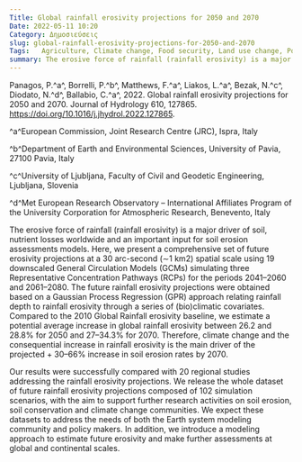 ```yaml
---
Title: Global rainfall erosivity projections for 2050 and 2070
Date: 2022-05-11 10:20
Category: Δημοσιεύσεις
slug: global-rainfall-erosivity-projections-for-2050-and-2070
Tags:   Agriculture, Climate change, Food security, Land use change, Policy, R-factor, Soil health
summary: The erosive force of rainfall (rainfall erosivity) is a major driver of soil, nutrient losses worldwide and an important input for soil erosion assessments models. Here, we present a comprehensive set of future erosivity projections at a 30 arc-second (∼1 km2) spatial scale using 19 downscaled General Circulation Models (GCMs) simulating three Representative Concentration Pathways (RCPs) for the periods 2041–2060 and 2061–2080. 
---
```


Panagos, P.^a^, Borrelli, P.^b^, Matthews, F.^a^, Liakos, L.^a^, Bezak, N.^c^, Diodato, N.^d^, Ballabio, C.^a^, 2022. Global rainfall erosivity projections for 2050 and 2070. Journal of Hydrology 610, 127865. <https://doi.org/10.1016/j.jhydrol.2022.127865>.

^a^European Commission, Joint Research Centre (JRC), Ispra, Italy

^b^Department of Earth and Environmental Sciences, University of Pavia, 27100 Pavia, Italy

^c^University of Ljubljana, Faculty of Civil and Geodetic Engineering, Ljubljana, Slovenia

^d^Met European Research Observatory – International Affiliates Program of the University Corporation for Atmospheric Research, Benevento, Italy


The erosive force of rainfall (rainfall erosivity) is a major driver of soil, nutrient losses worldwide and an important input for soil erosion assessments models. Here, we present a comprehensive set of future erosivity projections at a 30 arc-second (∼1 km2) spatial scale using 19 downscaled General Circulation Models (GCMs) simulating three Representative Concentration Pathways (RCPs) for the periods 2041–2060 and 2061–2080. The future rainfall erosivity projections were obtained based on a Gaussian Process Regression (GPR) approach relating rainfall depth to rainfall erosivity through a series of (bio)climatic covariates. Compared to the 2010 Global Rainfall erosivity baseline, we estimate a potential average increase in global rainfall erosivity between 26.2 and 28.8% for 2050 and 27–34.3% for 2070. Therefore, climate change and the consequential increase in rainfall erosivity is the main driver of the projected + 30–66% increase in soil erosion rates by 2070.

Our results were successfully compared with 20 regional studies addressing the rainfall erosivity projections. We release the whole dataset of future rainfall erosivity projections composed of 102 simulation scenarios, with the aim to support further research activities on soil erosion, soil conservation and climate change communities. We expect these datasets to address the needs of both the Earth system modeling community and policy makers. In addition, we introduce a modeling approach to estimate future erosivity and make further assessments at global and continental scales.